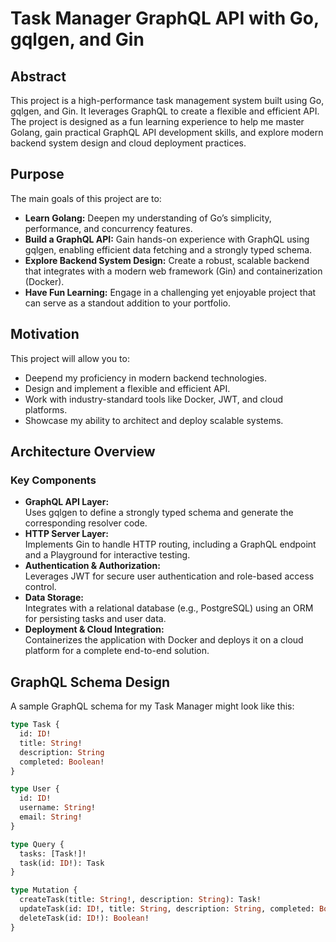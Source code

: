 # Task Manager GraphQL API with Go, gqlgen, and Gin

## Abstract

This project is a high-performance task management system built using Go, gqlgen, and Gin. It leverages GraphQL to create a flexible and efficient API. The project is designed as a fun learning experience to help me master Golang, gain practical GraphQL API development skills, and explore modern backend system design and cloud deployment practices.

## Purpose

The main goals of this project are to:
- **Learn Golang:** Deepen my understanding of Go’s simplicity, performance, and concurrency features.
- **Build a GraphQL API:** Gain hands-on experience with GraphQL using gqlgen, enabling efficient data fetching and a strongly typed schema.
- **Explore Backend System Design:** Create a robust, scalable backend that integrates with a modern web framework (Gin) and containerization (Docker).
- **Have Fun Learning:** Engage in a challenging yet enjoyable project that can serve as a standout addition to your portfolio.

## Motivation

This project will allow you to:
- Deepend my proficiency in modern backend technologies.
- Design and implement a flexible and efficient API.
- Work with industry-standard tools like Docker, JWT, and cloud platforms.
- Showcase my ability to architect and deploy scalable systems.

## Architecture Overview

### Key Components
- **GraphQL API Layer:**  
  Uses gqlgen to define a strongly typed schema and generate the corresponding resolver code.
- **HTTP Server Layer:**  
  Implements Gin to handle HTTP routing, including a GraphQL endpoint and a Playground for interactive testing.
- **Authentication & Authorization:**  
  Leverages JWT for secure user authentication and role-based access control.
- **Data Storage:**  
  Integrates with a relational database (e.g., PostgreSQL) using an ORM for persisting tasks and user data.
- **Deployment & Cloud Integration:**  
  Containerizes the application with Docker and deploys it on a cloud platform for a complete end-to-end solution.

## GraphQL Schema Design

A sample GraphQL schema for my Task Manager might look like this:

```graphql
type Task {
  id: ID!
  title: String!
  description: String
  completed: Boolean!
}

type User {
  id: ID!
  username: String!
  email: String!
}

type Query {
  tasks: [Task!]!
  task(id: ID!): Task
}

type Mutation {
  createTask(title: String!, description: String): Task!
  updateTask(id: ID!, title: String, description: String, completed: Boolean): Task!
  deleteTask(id: ID!): Boolean!
}
